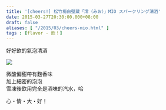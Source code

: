 ```yaml
---
title: '[cheers!] 松竹梅白壁蔵「澪（みお）」MIO スパークリング清酒'
date: 2015-03-27T20:30:00.000+08:00
draft: false
aliases: [ "/2015/03/cheers-mio.html" ]
tags : [flavor - 飲！]
---
```


好好飲的氣泡清酒  

[![](https://farm9.staticflickr.com/8705/16670812427_90f5544d6f_z.jpg)](https://farm9.staticflickr.com/8705/16670812427_90f5544d6f_z.jpg)

微酸偏甜帶有麴香味  
加上細密的泡泡  
雪凍後飲用完全是酒味的汽水，哈  
  
心・情・大・好！